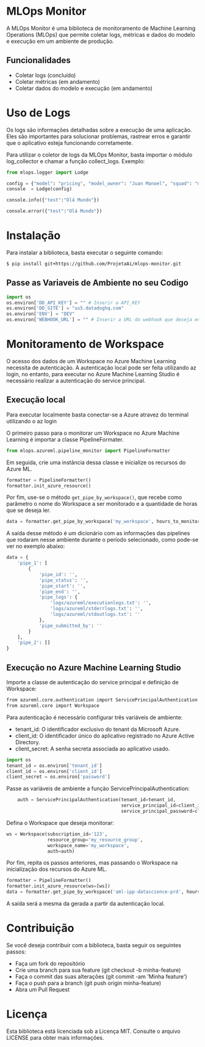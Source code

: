 # MLOps Monitor

A MLOps Monitor é uma biblioteca de monitoramento de Machine Learning Operations (MLOps) que permite coletar logs, métricas e dados do modelo e execução em um ambiente de produção.

## Funcionalidades

* Coletar logs (concluído)
* Coletar métricas (em andamento)
* Coletar dados do modelo e execução (em andamento)

# Uso de Logs

Os logs são informações detalhadas sobre a execução de uma aplicação. Eles são importantes para solucionar problemas, rastrear erros e garantir que o aplicativo esteja funcionando corretamente.

Para utilizar o coletor de logs da MLOps Monitor, basta importar o módulo log_collector e chamar a função collect_logs. Exemplo:

``` python
from mlops.logger import Lodge 

config = {"model": "pricing", "model_owner": "Juan Manoel", "squad": "mlops"}
console  = Lodge(config)

console.info({"test":"Olá Mundo"})

console.error({"test":"Olá Mundo"})
```

# Instalação

Para instalar a biblioteca, basta executar o seguinte comando:

``` bash
$ pip install git+https://github.com/ProjetaAi/mlops-monitor.git

```

## Passe as Variaveis de Ambiente no seu Codigo

``` python
import os
os.environ['DD_API_KEY'] = "" # Inserir a API_KEY 
os.environ['DD_SITE'] = "us5.datadoghq.com"
os.environ['ENV'] = "DEV"
os.environ['WEBHOOK_URL'] = "" # Inserir a URL do webhook que deseja enviar os alertas.

```
# Monitoramento de Workspace

O acesso dos dados de um Workspace no Azure Machine Learning necessita de autenticação. A autenticação local pode ser feita utilizando az login, no entanto, para executar no Azure Machine Learning Studio é necessário realizar a autenticação do service principal.

## Execução local

Para executar localmente basta conectar-se a Azure atravez do terminal utilizando o az login

O primeiro passo para o monitorar um Workspace no Azure Machine Learning é importar a classe PipelineFormater. 

``` python
from mlops.azureml.pipeline_monitor import PipelineFormatter
```
Em seguida, crie uma instância dessa classe e inicialize os recursos do Azure ML.

``` python
formatter = PipelineFormatter()
formatter.init_azure_resource()
```

Por fim, use-se o método ``get_pipe_by_workspace()``, que recebe como parâmetro o nome do Workspace a ser monitorado e a quantidade de horas que se deseja ler.

``` python
data = formatter.get_pipe_by_workspace('my_workspace', hours_to_monitor)
```

A saída desse método é um dicionário com as informações das pipelines que rodaram nesse ambiente durante o período selecionado, como pode-se ver no exemplo abaixo:

``` python
data = {
    'pipe_1': [
        {
            'pipe_id': '',
            'pipe_status': '',
            'pipe_start': '',
            'pipe_end': '',
            'pipe_logs': {
                'logs/azureml/executionlogs.txt': '',
                'logs/azureml/stderrlogs.txt': '',
                'logs/azureml/stdoutlogs.txt': ''
            },
            'pipe_submitted_by': ''
        }
    ],
    'pipe_2': []
}
```

## Execução no Azure Machine Learning Studio

Importe a classe de autenticação do service principal e definição de Workspace:

``` bash
from azureml.core.authentication import ServicePrincipalAuthentication
from azureml.core import Workspace
```

Para autenticação é necessário configurar três variáveis de ambiente:

* tenant_id: O identificador exclusivo do tenant da Microsoft Azure.
* client_id: O identificador único do aplicativo registrado no Azure Active Directory.
* client_secret: A senha secreta associada ao aplicativo usado.

``` python
import os
tenant_id = os.environ['tenant_id']
client_id = os.environ['client_id']
client_secret = os.environ['password']

```

Passe as variáveis de ambiente a função ServicePrincipalAuthentication:

``` python
    auth = ServicePrincipalAuthentication(tenant_id=tenant_id,
                                          service_principal_id=client_id,
                                          service_principal_password=client_secret)
```
Defina o Workspace que deseja monitorar:
``` python
ws = Workspace(subscription_id='123',
               resource_group='my_resource_group',
               workspace_name='my_workspace',
               auth=auth)
```
Por fim, repita os passos anteriores, mas passando o Workspace na inicialização dos recursos do Azure ML.

``` python
formatter = PipelineFormatter()
formatter.init_azure_resource(ws=[ws])
data = formatter.get_pipe_by_workspace('aml-ipp-datascience-prd', hours_to_monitor)
```

A saída será a mesma da gerada a partir da autenticação local.

# Contribuição

Se você deseja contribuir com a biblioteca, basta seguir os seguintes passos:

* Faça um fork do repositório
* Crie uma branch para sua feature (git checkout -b minha-feature)
* Faça o commit das suas alterações (git commit -am 'Minha feature')
* Faça o push para a branch (git push origin minha-feature)
* Abra um Pull Request

# Licença

Esta biblioteca está licenciada sob a Licença MIT. Consulte o arquivo LICENSE para obter mais informações.
